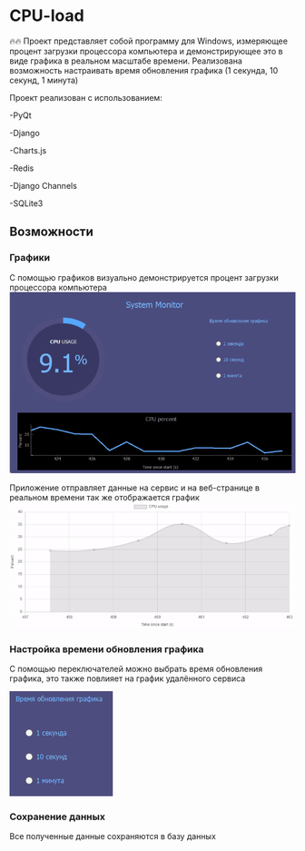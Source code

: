 # CPU-load
🔥🔥 Проект представляет собой программу для Windows, измеряющее процент загрузки процессора компьютера и демонстрирующее это в виде графика в реальном масштабе времени. 
Реализована возможность настраивать время обновления графика (1 секунда, 10 секунд, 1 минута)

Проект реализован с использованием:

-PyQt

-Django

-Charts.js

-Redis

-Django Channels

-SQLite3

## Возможности
### Графики
С помощью графиков визуально демонстрируется процент загрузки процессора компьютера
![График в приложении](demonstration/graph_desktop.gif)

Приложение отправляет данные на сервис и на веб-странице в реальном времени так же 
отображается график
![График на удалённом сервисе](demonstration/graph-service.gif)


### Настройка времени обновления графика
С помощью переключателей можно выбрать время обновления графика, это также повлияет на график 
удалённого сервиса

![Переключатели времени обновления](demonstration/time-update.png)

### Сохранение данных
Все полученные данные сохраняются в базу данных

